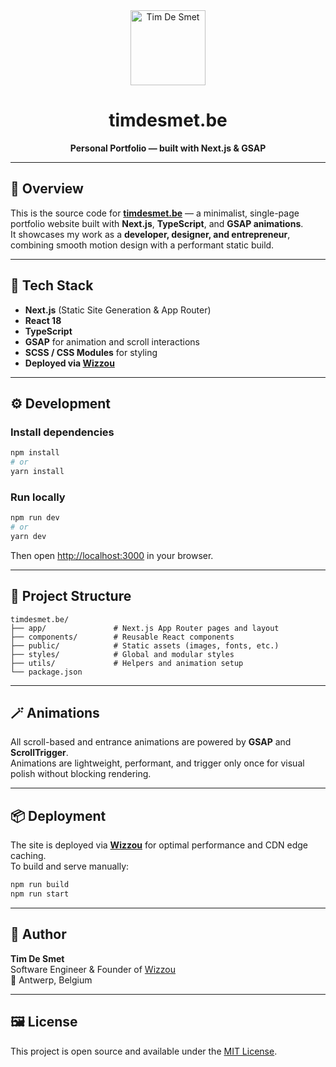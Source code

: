 <div align="center">
  <img src="https://timdesmet.be/img/favicon/web-app-manifest-192x192.png" alt="Tim De Smet" width="120"/>
  <h1>timdesmet.be</h1>
  <p><strong>Personal Portfolio — built with Next.js & GSAP</strong></p>
</div>

---

## 🚀 Overview

This is the source code for **[timdesmet.be](https://timdesmet.be)** — a minimalist, single-page portfolio website built with **Next.js**, **TypeScript**, and **GSAP animations**.  
It showcases my work as a **developer, designer, and entrepreneur**, combining smooth motion design with a performant static build.

---

## 🧩 Tech Stack

- **Next.js** (Static Site Generation & App Router)
- **React 18**
- **TypeScript**
- **GSAP** for animation and scroll interactions
- **SCSS / CSS Modules** for styling
- **Deployed via [Wizzou](https://wizzou.com)**

---

## ⚙️ Development

### Install dependencies

```bash
npm install
# or
yarn install
```

### Run locally

```bash
npm run dev
# or
yarn dev
```

Then open [http://localhost:3000](http://localhost:3000) in your browser.

---

## 🧱 Project Structure

```
timdesmet.be/
├── app/               # Next.js App Router pages and layout
├── components/        # Reusable React components
├── public/            # Static assets (images, fonts, etc.)
├── styles/            # Global and modular styles
├── utils/             # Helpers and animation setup
└── package.json
```

---

## 🪄 Animations

All scroll-based and entrance animations are powered by **GSAP** and **ScrollTrigger**.  
Animations are lightweight, performant, and trigger only once for visual polish without blocking rendering.

---

## 📦 Deployment

The site is deployed via **[Wizzou](https://wizzou.com)** for optimal performance and CDN edge caching.  
To build and serve manually:

```bash
npm run build
npm run start
```

---

## 👤 Author

**Tim De Smet**  
Software Engineer & Founder of [Wizzou](https://wizzou.com)  
📍 Antwerp, Belgium

---

## 🖼️ License

This project is open source and available under the [MIT License](LICENSE.md).
